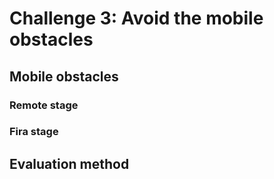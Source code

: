 # Challenge 3: Avoid the mobile obstacles

## Mobile obstacles
### Remote stage
### Fira stage

## Evaluation method
